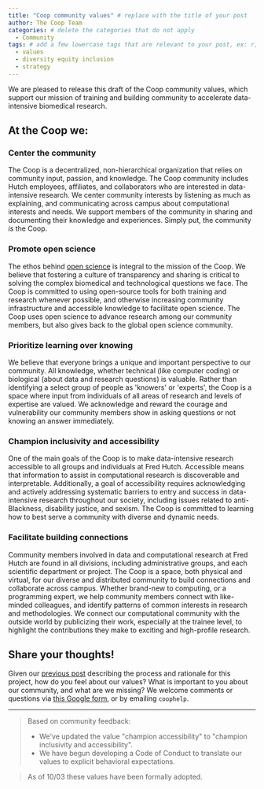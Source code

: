 ```yaml
---
title: "Coop community values" # replace with the title of your post
author: The Coop Team
categories: # delete the categories that do not apply
  - Community
tags: # add a few lowercase tags that are relevant to your post, ex: r, python, genomics, workflows
  - values
  - diversity equity inclusion
  - strategy
---
```


We are pleased to release this draft of the Coop community values,
which support our mission of training and building community to accelerate data-intensive biomedical research. 

## At the Coop we:

### Center the community

The Coop is a decentralized, non-hierarchical organization that relies on community input, passion, and knowledge. 
The Coop community includes Hutch employees, affiliates, and collaborators who are interested in data-intensive research.
We center community interests by listening as much as explaining, 
and communicating across campus about computational interests and needs. 
We support members of the community in sharing and documenting their knowledge and experiences.
Simply put, the community *is* the Coop. 

### Promote open science

The ethos behind [open science](https://en.wikipedia.org/wiki/Open_science) is integral to the mission of the Coop. We believe that fostering a culture of transparency and sharing is critical to solving the complex biomedical and technological questions we face. The Coop is committed to using open-source tools for both training and research whenever possible, 
and otherwise increasing community infrastructure and accessible knowledge to facilitate open science. 
The Coop uses open science to advance research among our community members,
but also gives back to the global open science community.

### Prioritize learning over knowing

We believe that everyone brings a unique and important perspective to our community.
All knowledge, whether technical (like computer coding) or biological (about data and research questions) is valuable. 
Rather than identifying a select group of people as 'knowers' or 'experts', the Coop is a space where input from individuals of all areas of research and levels of expertise are valued. 
We acknowledge and reward the courage and vulnerability our community members show in asking questions or not knowing an answer immediately.

### Champion inclusivity and accessibility

One of the main goals of the Coop is to make data-intensive research accessible to all groups and individuals at Fred Hutch. 
Accessible means that information to assist in computational research is discoverable and interpretable.
Additionally, a goal of accessibility requires acknowledging and actively addressing systematic barriers to entry and success in data-intensive research throughout our society, 
including issues related to anti-Blackness, disability justice, and sexism. 
The Coop is committed to learning how to best serve a community with diverse and dynamic needs. 

### Facilitate building connections

Community members involved in data and computational research at Fred Hutch are found in all divisions, including administrative groups, and each scientific department or project. 
The Coop is a space, both physical and virtual, for our diverse and distributed community to build connections and collaborate across campus. 
Whether brand-new to computing, or a programming expert, we help community members connect with like-minded colleagues,
and identify patterns of common interests in research and methodologies.
We connect our computational community with the outside world by publicizing their work, especially at the trainee level, 
to highlight the contributions they make to exciting and high-profile research.

## Share your thoughts!

Given our [previous post](https://fredhutch.github.io/coop/community/values-announce/)
describing the process and rationale for this project,
how do you feel about our values?
What is important to you about our community,
and what are we missing?
We welcome comments or questions via [this Google form](https://docs.google.com/forms/d/e/1FAIpQLScayI4E6eXTh7ombVe72PVqaj8QP42R7LyEsbDicKQ5qfH6rw/viewform?usp=sf_link), 
or by emailing `coophelp`.

---

> Based on community feedback:
> * We've updated the value "champion accessibility" to "champion inclusivity and accessibility".
> * We have begun developing a Code of Conduct to translate our values to explicit behavioral expectations.


> As of 10/03 these values have been formally adopted.
